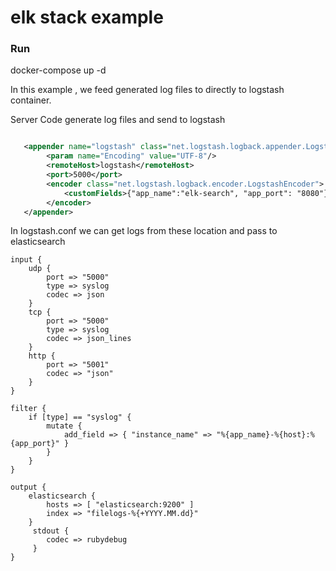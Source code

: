 # elk stack example
 
 ### Run
 
  docker-compose up -d
    
 
In this example , we feed generated log files to directly to logstash container. 

Server Code generate log files and send to logstash

```xml

   <appender name="logstash" class="net.logstash.logback.appender.LogstashTcpSocketAppender">
        <param name="Encoding" value="UTF-8"/>
        <remoteHost>logstash</remoteHost>
        <port>5000</port>
        <encoder class="net.logstash.logback.encoder.LogstashEncoder">
            <customFields>{"app_name":"elk-search", "app_port": "8080"}</customFields>
        </encoder>
   </appender>

```
In logstash.conf  we can get logs from these location and pass to elasticsearch

```
input {
    udp {
        port => "5000"
        type => syslog
        codec => json
    }
    tcp {
        port => "5000"
        type => syslog
        codec => json_lines
    }
    http {
        port => "5001"
        codec => "json"
    }
}

filter {
    if [type] == "syslog" {
        mutate {
            add_field => { "instance_name" => "%{app_name}-%{host}:%{app_port}" }
        }
    }
}
 
output {
    elasticsearch {
        hosts => [ "elasticsearch:9200" ]
        index => "filelogs-%{+YYYY.MM.dd}"
    }
     stdout {
        codec => rubydebug
     }
}

```
 
